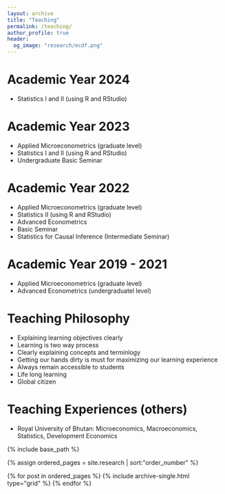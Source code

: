 ```yaml
---
layout: archive
title: "Teaching"
permalink: /teaching/
author_profile: true
header:
  og_image: "research/ecdf.png"
---
```


Academic Year 2024
=====
- Statistics I and II (using R and RStudio)

Academic Year 2023 
=====
- Applied Microeconometrics (graduate level)
- Statistics I and II (using R and RStudio)
- Undergraduate Basic Seminar

Academic Year 2022 
=====
- Applied Microeconometrics (graduate level)
- Statistics II (using R and RStudio)
- Advanced Econometrics
- Basic Seminar
- Statistics for Causal Inference (Intermediate Seminar)

Academic Year 2019 - 2021
========
- Applied Microeconometrics (graduate level) 
- Advanced Econometrics (undergraduatel level)

Teaching Philosophy
===================
- Explaining learning objectives clearly
- Learning is two way process
- Clearly explaining concepts and terminlogy
- Getting our hands dirty is must for maximizing our learning experience
- Always remain accessible to students
- Life long learning
- Global citizen

Teaching Experiences (others)
===================
- Royal University of Bhutan: Microeconomics, Macroeconomics, Statistics, Development Economics

<nbsp>

{% include base_path %}

{% assign ordered_pages = site.research | sort:"order_number" %}

{% for post in ordered_pages %}
  {% include archive-single.html type="grid" %}
{% endfor %}
